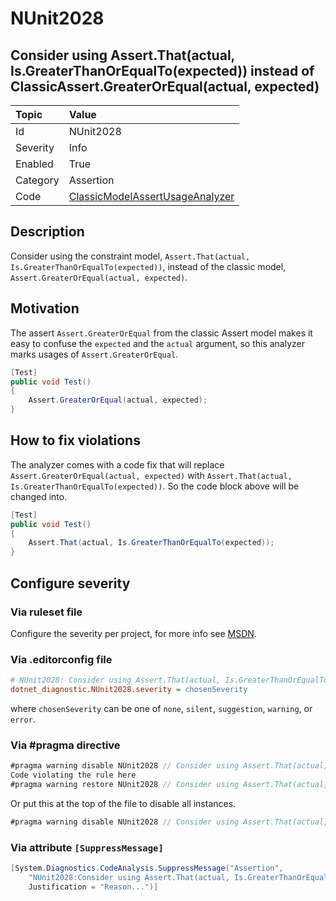 # NUnit2028

## Consider using Assert.That(actual, Is.GreaterThanOrEqualTo(expected)) instead of ClassicAssert.GreaterOrEqual(actual, expected)

| Topic    | Value
| :--      | :--
| Id       | NUnit2028
| Severity | Info
| Enabled  | True
| Category | Assertion
| Code     | [ClassicModelAssertUsageAnalyzer](https://github.com/nunit/nunit.analyzers/blob/3.8.0/src/nunit.analyzers/ClassicModelAssertUsage/ClassicModelAssertUsageAnalyzer.cs)

## Description

Consider using the constraint model, `Assert.That(actual, Is.GreaterThanOrEqualTo(expected))`, instead of the classic
model, `Assert.GreaterOrEqual(actual, expected)`.

## Motivation

The assert `Assert.GreaterOrEqual` from the classic Assert model makes it easy to confuse the `expected` and the
`actual` argument, so this analyzer marks usages of `Assert.GreaterOrEqual`.

```csharp
[Test]
public void Test()
{
    Assert.GreaterOrEqual(actual, expected);
}
```

## How to fix violations

The analyzer comes with a code fix that will replace `Assert.GreaterOrEqual(actual, expected)` with `Assert.That(actual,
Is.GreaterThanOrEqualTo(expected))`. So the code block above will be changed into.

```csharp
[Test]
public void Test()
{
    Assert.That(actual, Is.GreaterThanOrEqualTo(expected));
}
```

<!-- start generated config severity -->
## Configure severity

### Via ruleset file

Configure the severity per project, for more info see
[MSDN](https://learn.microsoft.com/en-us/visualstudio/code-quality/using-rule-sets-to-group-code-analysis-rules?view=vs-2022).

### Via .editorconfig file

```ini
# NUnit2028: Consider using Assert.That(actual, Is.GreaterThanOrEqualTo(expected)) instead of Assert.GreaterOrEqual(actual, expected)
dotnet_diagnostic.NUnit2028.severity = chosenSeverity
```

where `chosenSeverity` can be one of `none`, `silent`, `suggestion`, `warning`, or `error`.

### Via #pragma directive

```csharp
#pragma warning disable NUnit2028 // Consider using Assert.That(actual, Is.GreaterThanOrEqualTo(expected)) instead of Assert.GreaterOrEqual(actual, expected)
Code violating the rule here
#pragma warning restore NUnit2028 // Consider using Assert.That(actual, Is.GreaterThanOrEqualTo(expected)) instead of Assert.GreaterOrEqual(actual, expected)
```

Or put this at the top of the file to disable all instances.

```csharp
#pragma warning disable NUnit2028 // Consider using Assert.That(actual, Is.GreaterThanOrEqualTo(expected)) instead of Assert.GreaterOrEqual(actual, expected)
```

### Via attribute `[SuppressMessage]`

```csharp
[System.Diagnostics.CodeAnalysis.SuppressMessage("Assertion",
    "NUnit2028:Consider using Assert.That(actual, Is.GreaterThanOrEqualTo(expected)) instead of Assert.GreaterOrEqual(actual, expected)",
    Justification = "Reason...")]
```
<!-- end generated config severity -->

